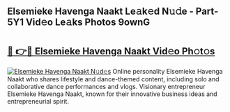 ## Elsemieke Havenga Naakt Le𝚊k𝚎d N𝚞𝚍e - Part-5Y1 Vid𝚎o Le𝚊ks Photos 9ownG

# <h2><a href="http://fb4vtmg.evod.top/?m=Elsemieke+Havenga+Naakt">🔗 👉🔴 Elsemieke Havenga Naakt Vid𝚎o Ph𝚘t𝚘s</a></h2>

[![Elsemieke Havenga Naakt N𝚞d𝚎s](https://i.imgur.com/8V9OHl7.gif)](http://fb4vtmg.evod.top/?m=Elsemieke+Havenga+Naakt)
Online personality Elsemieke Havenga Naakt who shares lifestyle and dance-themed content, including solo and collaborative dance performances and vlogs. Visionary entrepreneur Elsemieke Havenga Naakt, known for their innovative business ideas and entrepreneurial spirit. 
